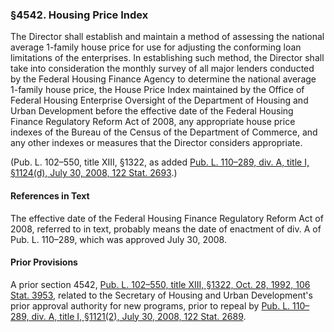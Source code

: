 ### §4542. Housing Price Index ###

The Director shall establish and maintain a method of assessing the national average 1-family house price for use for adjusting the conforming loan limitations of the enterprises. In establishing such method, the Director shall take into consideration the monthly survey of all major lenders conducted by the Federal Housing Finance Agency to determine the national average 1-family house price, the House Price Index maintained by the Office of Federal Housing Enterprise Oversight of the Department of Housing and Urban Development before the effective date of the Federal Housing Finance Regulatory Reform Act of 2008, any appropriate house price indexes of the Bureau of the Census of the Department of Commerce, and any other indexes or measures that the Director considers appropriate.

(Pub. L. 102–550, title XIII, §1322, as added [Pub. L. 110–289, div. A, title I, §1124(d), July 30, 2008, 122 Stat. 2693](/statviewer.htm?volume=122&page=2693).)

#### References in Text ####

The effective date of the Federal Housing Finance Regulatory Reform Act of 2008, referred to in text, probably means the date of enactment of div. A of Pub. L. 110–289, which was approved July 30, 2008.

#### Prior Provisions ####

A prior section 4542, [Pub. L. 102–550, title XIII, §1322, Oct. 28, 1992, 106 Stat. 3953](/statviewer.htm?volume=106&page=3953), related to the Secretary of Housing and Urban Development's prior approval authority for new programs, prior to repeal by [Pub. L. 110–289, div. A, title I, §1121(2), July 30, 2008, 122 Stat. 2689](/statviewer.htm?volume=122&page=2689).